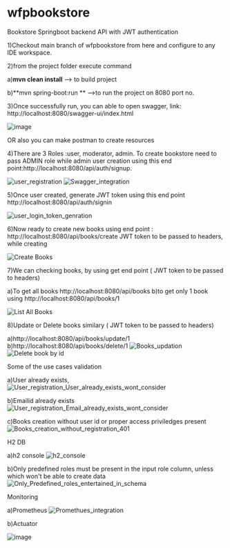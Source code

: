 # wfpbookstore
Bookstore Springboot backend API with JWT authentication

1)Checkout main branch of wfpbookstore from here and configure to any IDE workspace.

2)from the project folder execute command

  a)**mvn clean install**   --> to build project
  
  b)**mvn spring-boot:run ** -->to run the project on 8080 port no.
  
3)Once successfully run, you can able to open  swagger, link: http://localhost:8080/swagger-ui/index.html

![image](https://github.com/user-attachments/assets/58d258c6-8f5f-4555-997b-f60cca4c1b1c)


OR
also  you can make postman to create resources

4)There are 3 Roles :user, moderator, admin. To create bookstore need to pass ADMIN role while admin user creation using this end point:http://localhost:8080/api/auth/signup.

  ![user_registration](https://github.com/user-attachments/assets/d0dcdd2a-22ee-4776-8659-4f9ae321dae6)
  ![Swagger_integration](https://github.com/user-attachments/assets/3c9f25bc-2120-43e5-9a7b-94fe104a8280)


5)Once user created, generate JWT token using this end point http://localhost:8080/api/auth/signin

![user_login_token_genration](https://github.com/user-attachments/assets/e884e4a5-b631-41f1-85eb-6161483b991b)

6)Now ready to create new books using end point : http://localhost:8080/api/books/create  JWT token to be passed to headers, while creating

![Create Books](https://github.com/user-attachments/assets/05cbe2d6-e56c-4b96-946a-7cce02bbea18)

7)We can checking books, by using get end point ( JWT token to be passed to headers)

a)To get all books http://localhost:8080/api/books
b)to get only 1 book using http://localhost:8080/api/books/1

![List All Books](https://github.com/user-attachments/assets/265765d3-e62b-4772-aee3-86b23134375b)

8)Update or Delete books similary ( JWT token to be passed to headers)

a)http://localhost:8080/api/books/update/1
b)http://localhost:8080/api/books/delete/1
![Books_updation](https://github.com/user-attachments/assets/da5780df-f4fd-4302-b458-33fa4167b262)
![Delete book by id](https://github.com/user-attachments/assets/c3a43901-6e4b-478d-bbb1-d2a36c21dfee)


Some of the use cases validation

a)User already exists, 
![User_registration_User_already_exists_wont_consider](https://github.com/user-attachments/assets/59a23e1b-4fef-4b4f-bab0-a2289048998a)

b)Emailid already exists
![User_registration_Email_already_exists_wont_consider](https://github.com/user-attachments/assets/aff0e41f-5495-46dc-9726-bfaa39f51de9)

c)Books creation without user id or proper access priviledges present 
![Books_creation_without_registration_401](https://github.com/user-attachments/assets/46a37242-612c-4324-b311-98f570529b12)

H2 DB

a)h2 console 
![h2_console](https://github.com/user-attachments/assets/1500cb31-67b4-4401-82a8-273792a4c8bb)

b)Only predefined roles must be present in the input role column, unless which won't be able to create data
![Only_Predefined_roles_entertained_in_schema](https://github.com/user-attachments/assets/c56521c8-c9f7-4b2f-9c77-81d2e54409a1)

Monitoring

a)Prometheus
![Promethues_integration](https://github.com/user-attachments/assets/2e38cd08-2d85-45ce-a813-9cebcd197530)

b)Actuator


![image](https://github.com/user-attachments/assets/683dd0f5-731a-427c-898f-6122ce47eb3c)









